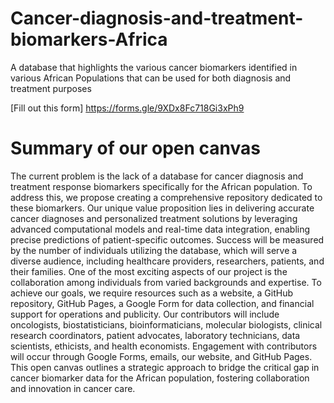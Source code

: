 # Cancer-diagnosis-and-treatment-biomarkers-Africa
A database that highlights the various cancer biomarkers identified in various African Populations that can be used for both diagnosis and treatment purposes

[Fill out this form] https://forms.gle/9XDx8Fc718Gi3xPh9

# Summary of our open canvas
The current problem is the lack of a database for cancer diagnosis and treatment response biomarkers specifically for the African population. To address this, we propose creating a comprehensive repository dedicated to these biomarkers. Our unique value proposition lies in delivering accurate cancer diagnoses and personalized treatment solutions by leveraging advanced computational models and real-time data integration, enabling precise predictions of patient-specific outcomes. Success will be measured by the number of individuals utilizing the database, which will serve a diverse audience, including healthcare providers, researchers, patients, and their families. One of the most exciting aspects of our project is the collaboration among individuals from varied backgrounds and expertise. To achieve our goals, we require resources such as a website, a GitHub repository, GitHub Pages, a Google Form for data collection, and financial support for operations and publicity. Our contributors will include oncologists, biostatisticians, bioinformaticians, molecular biologists, clinical research coordinators, patient advocates, laboratory technicians, data scientists, ethicists, and health economists. Engagement with contributors will occur through Google Forms, emails, our website, and GitHub Pages. This open canvas outlines a strategic approach to bridge the critical gap in cancer biomarker data for the African population, fostering collaboration and innovation in cancer care.

